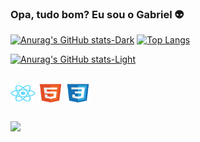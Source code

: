 ### Opa, tudo bom? Eu sou o Gabriel 👽


[![Anurag's GitHub stats-Dark](https://github-readme-stats.vercel.app/api?username=GbrielDL&show_icons=true&theme=dark#gh-dark-mode-only)](https://github.com/anuraghazra/github-readme-stats#gh-dark-mode-only) [![Top Langs](https://github-readme-stats.vercel.app/api/top-langs/?username=GbrielDL&layout=compact&theme=dark#gh-dark-mode-only)](https://github.com/anuraghazra/github-readme-stats)

[![Anurag's GitHub stats-Light](https://github-readme-stats.vercel.app/api?username=GbrielDL&show_icons=true&theme=default#gh-light-mode-only)](https://github.com/anuraghazra/github-readme-stats#gh-light-mode-only) 

<div style="display: inline_block"><br>
  <img align="center" alt="Rafa-React" height="30" width="40" src="https://raw.githubusercontent.com/devicons/devicon/master/icons/react/react-original.svg">
  <img align="center" alt="Rafa-HTML" height="30" width="40" src="https://raw.githubusercontent.com/devicons/devicon/master/icons/html5/html5-original.svg">
  <img align="center" alt="Rafa-CSS" height="30" width="40" src="https://raw.githubusercontent.com/devicons/devicon/master/icons/css3/css3-original.svg">
</div>

##
<div> 
  
  <a href="https://www.instagram.com/gbriel.dl/" target="_blank"><img src="https://img.shields.io/badge/-Instagram-%23E4405F?style=for-the-badge&logo=instagram&logoColor=white" target="_blank"></a>

</div>
